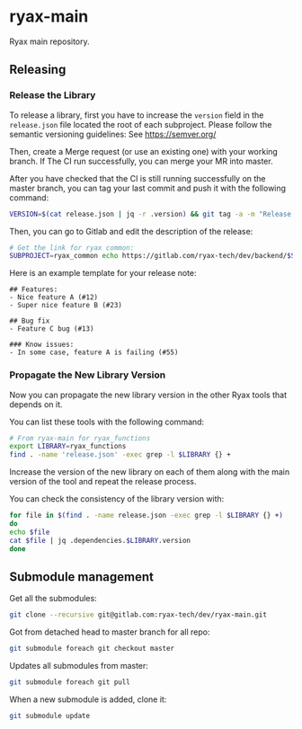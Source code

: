 # ryax-main

Ryax main repository.

## Releasing

### Release the Library

To release a library, first you have to increase the `version` field in the
`release.json` file located the root of each subproject. Please follow the
semantic versioning guidelines: See https://semver.org/

Then, create a Merge request (or use an existing one) with your working branch.
If The CI run successfully, you can merge your MR into master.

After you have checked that the CI is still running successfully on the master
branch, you can tag your last commit and push it with the following command:

```sh
VERSION=$(cat release.json | jq -r .version) && git tag -a -m "Release $VERSION" "$VERSION" && git push origin $VERSION
```

Then, you can go to Gitlab and edit the description of the release:
```sh
# Get the link for ryax common:
SUBPROJECT=ryax_common echo https://gitlab.com/ryax-tech/dev/backend/$SUBPROJECT/-/tags/$VERSION/release/edit
```

Here is an example template for your release note:
```
## Features:
- Nice feature A (#12)
- Super nice feature B (#23)

## Bug fix
- Feature C bug (#13)

### Know issues:
- In some case, feature A is failing (#55)
```

### Propagate the New Library Version

Now you can propagate the new library version in the other Ryax tools that
depends on it.

You can list these tools with the following command:
```sh
# From ryax-main for ryax_functions
export LIBRARY=ryax_functions
find . -name 'release.json' -exec grep -l $LIBRARY {} +
```

Increase the version of the new library on each of them along with the main
version of the tool and repeat the release process.

You can check the consistency of the library version with:
```sh
for file in $(find . -name release.json -exec grep -l $LIBRARY {} +)
do
echo $file
cat $file | jq .dependencies.$LIBRARY.version
done
```

## Submodule management

Get all the submodules:
```sh
git clone --recursive git@gitlab.com:ryax-tech/dev/ryax-main.git
```

Got from detached head to master branch for all repo:
```sh
git submodule foreach git checkout master
```

Updates all submodules from master:
```sh
git submodule foreach git pull
```

When a new submodule is added, clone it:
```sh
git submodule update
```
